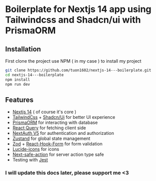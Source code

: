 # Boilerplate for Nextjs 14 app using Tailwindcss and Shadcn/ui with PrismaORM

## Installation
First clone the project
use NPM ( in my case ) to install my project
```bash
git clone https://github.com/tuon1602/nextjs-14---boilerplate.git
cd nextjs-14---boilerplate
npm install
npm run dev
```
## Features
- [Nextjs 14](https://nextjs.org/) ( of course it's core )
- [TailwindCss](https://tailwindcss.com/) + [Shadcn/Ui](https://ui.shadcn.com/) for better UI experience
- [PrismaORM](https://www.prisma.io/) for interacting with database
- [React Query](https://tanstack.com/query/latest/docs/framework/react/overview) for fetching client side
- [NextAuth V5](https://authjs.dev/getting-started) for authentication and authorization
- [Zustand](https://docs.pmnd.rs/zustand/getting-started/introduction) for global state management
- [Zod](https://zod.dev/) + [React-Hook-Form](https://react-hook-form.com/) for form validation
- [Lucide-icons](https://lucide.dev/icons/) for icons
- [Next-safe-action](https://next.next-safe-action.dev/) for server action type safe
- Testing with [Jest](https://jestjs.io/docs/getting-started)

### I will update this docs later, please support me <3
